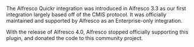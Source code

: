 The Alfresco Quickr integration was introduced in Alfresco 3.3 as our first integration largely based off of the CMIS protocol. It was officially maintained and supported by Alfresco as an Enterprise-only integration.

With the release of Alfresco 4.0, Alfresco stopped officially supporting this plugin, and donated the code to this community project.